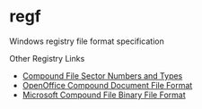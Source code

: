 # regf
Windows registry file format specification

Other Registry Links
- [Compound File Sector Numbers and Types](https://docs.microsoft.com/en-us/openspecs/windows_protocols/ms-cfb/9d33df18-7aee-4065-9121-4eabe41c29d4)
- [OpenOffice Compound Document File Format](http://www.openoffice.org/sc/compdocfileformat.pdf)
- [Microsoft Compound File Binary File Format](https://www.loc.gov/preservation/digital/formats/fdd/fdd000380.shtml)
